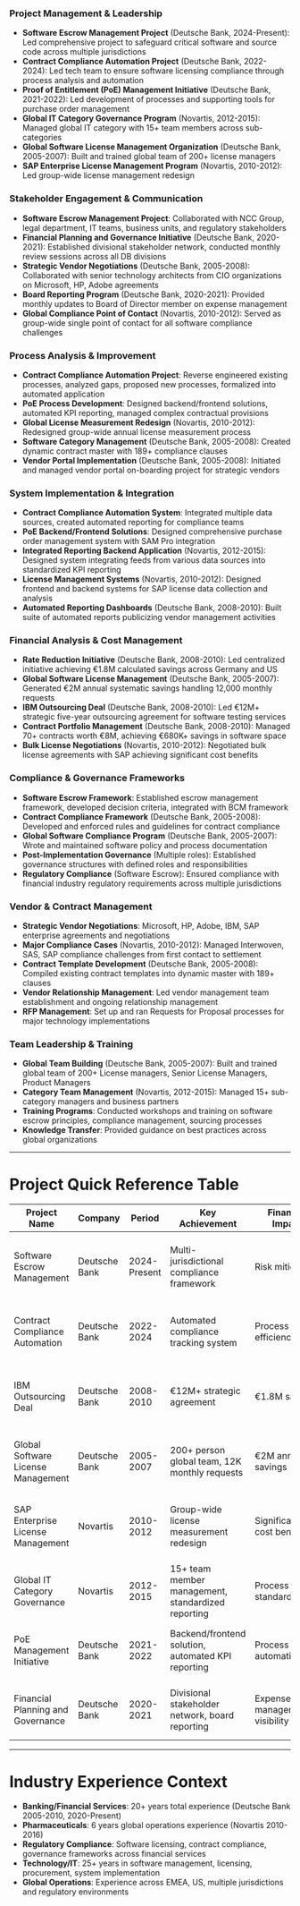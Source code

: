 ### Project Management & Leadership
- **Software Escrow Management Project** (Deutsche Bank, 2024-Present): Led comprehensive project to safeguard critical software and source code across multiple jurisdictions
- **Contract Compliance Automation Project** (Deutsche Bank, 2022-2024): Led tech team to ensure software licensing compliance through process analysis and automation
- **Proof of Entitlement (PoE) Management Initiative** (Deutsche Bank, 2021-2022): Led development of processes and supporting tools for purchase order management
- **Global IT Category Governance Program** (Novartis, 2012-2015): Managed global IT category with 15+ team members across sub-categories
- **Global Software License Management Organization** (Deutsche Bank, 2005-2007): Built and trained global team of 200+ license managers
- **SAP Enterprise License Management Program** (Novartis, 2010-2012): Led group-wide license management redesign

### Stakeholder Engagement & Communication
- **Software Escrow Management Project**: Collaborated with NCC Group, legal department, IT teams, business units, and regulatory stakeholders
- **Financial Planning and Governance Initiative** (Deutsche Bank, 2020-2021): Established divisional stakeholder network, conducted monthly review sessions across all DB divisions
- **Strategic Vendor Negotiations** (Deutsche Bank, 2005-2008): Collaborated with senior technology architects from CIO organizations on Microsoft, HP, Adobe agreements
- **Board Reporting Program** (Deutsche Bank, 2020-2021): Provided monthly updates to Board of Director member on expense management
- **Global Compliance Point of Contact** (Novartis, 2010-2012): Served as group-wide single point of contact for all software compliance challenges

### Process Analysis & Improvement
- **Contract Compliance Automation Project**: Reverse engineered existing processes, analyzed gaps, proposed new processes, formalized into automated application
- **PoE Process Development**: Designed backend/frontend solutions, automated KPI reporting, managed complex contractual provisions
- **Global License Measurement Redesign** (Novartis, 2010-2012): Redesigned group-wide annual license measurement process
- **Software Category Management** (Deutsche Bank, 2005-2008): Created dynamic contract master with 189+ compliance clauses
- **Vendor Portal Implementation** (Deutsche Bank, 2005-2008): Initiated and managed vendor portal on-boarding project for strategic vendors

### System Implementation & Integration
- **Contract Compliance Automation System**: Integrated multiple data sources, created automated reporting for compliance teams
- **PoE Backend/Frontend Solutions**: Designed comprehensive purchase order management system with SAM Pro integration
- **Integrated Reporting Backend Application** (Novartis, 2012-2015): Designed system integrating feeds from various data sources into standardized KPI reporting
- **License Management Systems** (Novartis, 2010-2012): Designed frontend and backend systems for SAP license data collection and analysis
- **Automated Reporting Dashboards** (Deutsche Bank, 2008-2010): Built suite of automated reports publicizing vendor management activities

### Financial Analysis & Cost Management
- **Rate Reduction Initiative** (Deutsche Bank, 2008-2010): Led centralized initiative achieving €1.8M calculated savings across Germany and US
- **Global Software License Management** (Deutsche Bank, 2005-2007): Generated €2M annual systematic savings handling 12,000 monthly requests
- **IBM Outsourcing Deal** (Deutsche Bank, 2008-2010): Led €12M+ strategic five-year outsourcing agreement for software testing services
- **Contract Portfolio Management** (Deutsche Bank, 2008-2010): Managed 70+ contracts worth €8M, achieving €680K+ savings in software space
- **Bulk License Negotiations** (Novartis, 2010-2012): Negotiated bulk license agreements with SAP achieving significant cost benefits

### Compliance & Governance Frameworks
- **Software Escrow Framework**: Established escrow management framework, developed decision criteria, integrated with BCM framework
- **Contract Compliance Framework** (Deutsche Bank, 2005-2008): Developed and enforced rules and guidelines for contract compliance
- **Global Software Compliance Program** (Deutsche Bank, 2005-2007): Wrote and maintained software policy and process documentation
- **Post-Implementation Governance** (Multiple roles): Established governance structures with defined roles and responsibilities
- **Regulatory Compliance** (Software Escrow): Ensured compliance with financial industry regulatory requirements across multiple jurisdictions

### Vendor & Contract Management
- **Strategic Vendor Negotiations**: Microsoft, HP, Adobe, IBM, SAP enterprise agreements and negotiations
- **Major Compliance Cases** (Novartis, 2010-2012): Managed Interwoven, SAS, SAP compliance challenges from first contact to settlement
- **Contract Template Development** (Deutsche Bank, 2005-2008): Compiled existing contract templates into dynamic master with 189+ clauses
- **Vendor Relationship Management**: Led vendor management team establishment and ongoing relationship management
- **RFP Management**: Set up and ran Requests for Proposal processes for major technology implementations

### Team Leadership & Training
- **Global Team Building** (Deutsche Bank, 2005-2007): Built and trained global team of 200+ License managers, Senior License Managers, Product Managers
- **Category Team Management** (Novartis, 2012-2015): Managed 15+ sub-category managers and business partners
- **Training Programs**: Conducted workshops and training on software escrow principles, compliance management, sourcing processes
- **Knowledge Transfer**: Provided guidance on best practices across global organizations

---

# Project Quick Reference Table

| Project Name | Company | Period | Key Achievement | Financial Impact | Relevant Skills |
|--------------|---------|--------|-----------------|------------------|-----------------|
| Software Escrow Management | Deutsche Bank | 2024-Present | Multi-jurisdictional compliance framework | Risk mitigation | Project leadership, regulatory compliance, stakeholder management |
| Contract Compliance Automation | Deutsche Bank | 2022-2024 | Automated compliance tracking system | Process efficiency | Process analysis, system integration, automation |
| IBM Outsourcing Deal | Deutsche Bank | 2008-2010 | €12M+ strategic agreement | €1.8M savings | Contract negotiation, vendor management, financial impact |
| Global Software License Management | Deutsche Bank | 2005-2007 | 200+ person global team, 12K monthly requests | €2M annual savings | Team leadership, process scaling, cost management |
| SAP Enterprise License Management | Novartis | 2010-2012 | Group-wide license measurement redesign | Significant cost benefits | System design, process improvement, vendor negotiation |
| Global IT Category Governance | Novartis | 2012-2015 | 15+ team member management, standardized reporting | Process standardization | Team management, governance, reporting systems |
| PoE Management Initiative | Deutsche Bank | 2021-2022 | Backend/frontend solution, automated KPI reporting | Process automation | System design, automation, compliance management |
| Financial Planning and Governance | Deutsche Bank | 2020-2021 | Divisional stakeholder network, board reporting | Expense management visibility | Stakeholder management, financial analysis, reporting |

---

# Industry Experience Context
- **Banking/Financial Services**: 20+ years total experience (Deutsche Bank 2005-2010, 2020-Present)
- **Pharmaceuticals**: 6 years global operations experience (Novartis 2010-2016)
- **Regulatory Compliance**: Software licensing, contract compliance, governance frameworks across financial services
- **Technology/IT**: 25+ years in software management, licensing, procurement, system implementation
- **Global Operations**: Experience across EMEA, US, multiple jurisdictions and regulatory environments